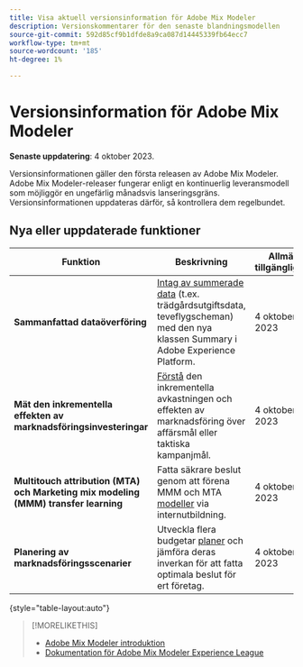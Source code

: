 ```yaml
---
title: Visa aktuell versionsinformation för Adobe Mix Modeler
description: Versionskommentarer för den senaste blandningsmodellen
source-git-commit: 592d85cf9b1dfde8a9ca087d14445339fb64ecc7
workflow-type: tm+mt
source-wordcount: '185'
ht-degree: 1%

---
```


# Versionsinformation för Adobe Mix Modeler

**Senaste uppdatering**: 4 oktober 2023.

Versionsinformationen gäller den första releasen av Adobe Mix Modeler. Adobe Mix Modeler-releaser fungerar enligt en kontinuerlig leveransmodell som möjliggör en ungefärlig månadsvis lanseringsgräns. Versionsinformationen uppdateras därför, så kontrollera dem regelbundet.


## Nya eller uppdaterade funktioner

| Funktion | Beskrivning | Allmän tillgänglighet |
|---|---|---|
| **Sammanfattad dataöverföring** | [Intag av summerade data](../ingest-data/overview.md) (t.ex. trädgårdsutgiftsdata, teveflygscheman) med den nya klassen Summary i Adobe Experience Platform. | 4 oktober 2023 |
| **Mät den inkrementella effekten av marknadsföringsinvesteringar** | [Förstå](../dashboard/overview.md) den inkrementella avkastningen och effekten av marknadsföring över affärsmål eller taktiska kampanjmål. | 4 oktober 2023 |
| **Multitouch attribution (MTA) och Marketing mix modeling (MMM) transfer learning** | Fatta säkrare beslut genom att förena MMM och MTA [modeller](../models/overview.md) via internutbildning. | 4 oktober 2023 |
| **Planering av marknadsföringsscenarier** | Utveckla flera budgetar [planer](../plans/overview.md) och jämföra deras inverkan för att fatta optimala beslut för ert företag. | 4 oktober 2023 |

{style="table-layout:auto"}


>[!MORELIKETHIS]
>
>* [Adobe Mix Modeler introduktion](https://business.adobe.com/products/experience-platform/planning-and-measurement.html)
>* [Dokumentation för Adobe Mix Modeler Experience League](https://experienceleague.adobe.com/docs/mix-modeler.html?lang=en)



